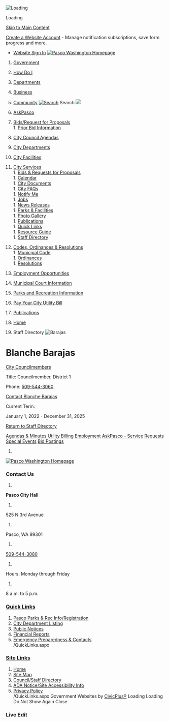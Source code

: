   ![Loading](images//home/runner/work/open-data/open-data/data_source/wa/pasco/cache/www.pasco-wa.gov_directory.aspx_EID_8/images/ae7bab89a0ccc9f59ab35cf1d423ba0516e721e1acdc8b170f7160e157ebb442.gif) 

Loading

  [Skip to Main Content](https://www.pasco-wa.gov/directory.aspx?EID=8/#contentarea)  

 [Create a Website Account](https://www.pasco-wa.gov/MyAccount/ProfileCreate)  - Manage notification subscriptions, save form progress and more.    

 *  [Website Sign In](https://www.pasco-wa.gov/MyAccount) 
  [![Pasco Washington Homepage](images//home/runner/work/open-data/open-data/data_source/wa/pasco/cache/www.pasco-wa.gov_directory.aspx_EID_8/images/71a9072e532abf7c36da423cb38fd9573def95f785f22933f626cfac487b2c23.png)](https://www.pasco-wa.gov)  

 1.  [Government](https://www.pasco-wa.gov/27/Government) 
 1.  [How Do I](https://www.pasco-wa.gov/8/How-Do-I) 
 1.  [Departments](https://www.pasco-wa.gov/1012/Departments) 
 1.  [Business](https://www.pasco-wa.gov/35/Business) 
 1.  [Community](https://www.pasco-wa.gov/1013/Community) 
  [![Search](images//ImageRepository/Document?documentID=66285)](https://www.pasco-wa.gov/Search/Results) Search  ![](images//home/runner/work/open-data/open-data/data_source/wa/pasco/cache/www.pasco-wa.gov_directory.aspx_EID_8/images/3d6fda7c7dafb3bfbbcd75d9622b7c1851fc4c77b02fd48b7ecc0f74d68a4d31.jpg)  

 1.   [AskPasco](https://www.pasco-wa.gov/1108/AskPasco)  
 1.   [Bids/Request for Proposals](https://www.pasco-wa.gov/bids.aspx)  [](https://www.pasco-wa.gov/directory.aspx?EID=8)  
    1.   [Prior Bid Information](https://www.pasco-wa.gov/408/Bids)  
 1.   [City Council Agendas](https://www.pasco-wa.gov/868/City-Council-Agendas)  
 1.   [City Departments](https://www.pasco-wa.gov/1012/Departments)  
 1.   [City Facilities](https://www.pasco-wa.gov/Facilities)  
 1.   [City Services](https://www.pasco-wa.gov/56/City-Services)  [](https://www.pasco-wa.gov/directory.aspx?EID=8)  
    1.   [Bids & Requests for Proposals](https://www.pasco-wa.gov/bids.aspx)  
    1.   [Calendar](https://www.pasco-wa.gov/calendar.aspx)  
    1.   [City Documents](https://www.pasco-wa.gov/documentcenterii.aspx)  
    1.   [City FAQs](https://www.pasco-wa.gov/faq.aspx)  
    1.   [Notify Me](https://www.pasco-wa.gov/list.aspx)  
    1.   [Jobs](https://www.pasco-wa.gov/jobs.aspx)  
    1.   [News Releases](https://www.pasco-wa.gov/CivicAlerts.aspx)  
    1.   [Parks & Facilities](https://www.pasco-wa.gov/facilities.aspx)  
    1.   [Photo Gallery](https://www.pasco-wa.gov/gallery.aspx)  
    1.   [Publications](https://www.pasco-wa.gov/239/Publications)  
    1.   [Quick Links](https://www.pasco-wa.gov/quicklinks.aspx)  
    1.   [Resource Guide](https://www.pasco-wa.gov/businessdirectoryii.aspx)  
    1.   [Staff Directory](https://www.pasco-wa.gov/directory.aspx)  
 1.   [Codes, Ordinances & Resolutions](https://www.pasco-wa.gov/82/Codes-Ordinances-Resolutions)  [](https://www.pasco-wa.gov/directory.aspx?EID=8)  
    1.   [Municipal Code](https://pasco.municipal.codes/)  
    1.   [Ordinances](https://docs.pasco-wa.gov/WebLink/Browse.aspx?id=874235&dbid=0&repo=CityofPasco)  
    1.   [Resolutions](https://docs.pasco-wa.gov/WebLink/Browse.aspx?id=874231&dbid=0&repo=CityofPasco)  
 1.   [Employment Opportunities](https://www.pasco-wa.gov/1003/Employment-Opportunities)  
 1.   [Municipal Court Information](https://www.pasco-wa.gov/161/Municipal-Court)  
 1.   [Parks and Recreation Information](https://www.pasco-wa.gov/166/Parks-Recreation)  
 1.   [Pay Your City Utility Bill](https://www.pasco-wa.gov/279/Paying-Your-Bill)  
 1.   [Publications](https://www.pasco-wa.gov/719/Publications)  

 1.  [Home](https://www.pasco-wa.gov) 
 1. Staff Directory
  ![Barajas](images//home/runner/work/open-data/open-data/data_source/wa/pasco/cache/www.pasco-wa.gov_directory.aspx_EID_8/images/36f919b01dd59c2bd58fc2cf0d4111174b43bd9fc6f7557fc5edbae5ec085d93.jpg)  

# Blanche Barajas

   [City Councilmembers](https://www.pasco-wa.gov/Directory.aspx?DID=4) 

Title: Councilmember, District 1

Phone: [509-544-3060]() 

 [Contact Blanche Barajas](https://www.pasco-wa.gov/formcenter/City-Manager-7/Contact-Councilmember-Blanche-Barajas-52)  

Current Term:

January 1, 2022 - December 31, 2025

  

 [Return to Staff Directory](https://www.pasco-wa.gov/Directory.aspx) 

  [Agendas & Minutes](https://pasco.civicweb.net/Portal)   [Utility Billing](https://www.pasco-wa.gov/150/Utility-Billing)   [Employment](https://www.governmentjobs.com/careers/pasco-wa)   [AskPasco - Service Requests](https://www.pasco-wa.gov/1108/AskPasco)   [Special Events](https://www.pasco-wa.gov/514/Special-Events-Seasonal-Programs)   [Bid Postings](https://www.pasco-wa.gov/Bids.aspx)  

 1.    

 [![Pasco Washington Homepage](images//ImageRepository/Document?documentId=66283)](https://www.pasco-wa.gov)    

### Contact Us

 1.    

 __Pasco City Hall__    

 1.    

525 N 3rd Avenue   

 1.    

Pasco, WA 99301   

 1.    

 [509-544-3080]()    

 1.    

Hours: Monday through Friday   

 1.    

8 a.m. to 5 p.m.   

###  [Quick Links](https://www.pasco-wa.gov/QuickLinks.aspx?CID=1) 

 1.  [Pasco Parks & Rec Info/Registration](http://www.pascoparksandrec.com/)  
 1.  [City Department Listing](http://www.pasco-wa.gov/index.aspx?nid=138)  
 1.  [Public Notices](https://www.pasco-wa.gov/index.aspx?NID=663)  
 1.  [Financial Reports](https://www.pasco-wa.gov/index.aspx?NID=255)  
 1.  [Emergency Preparedness & Contacts](https://www.pasco-wa.gov/index.aspx?nid=313)  
 /QuickLinks.aspx 

###  [Site Links](https://www.pasco-wa.gov/QuickLinks.aspx?CID=107) 

 1.  [Home](https://www.pasco-wa.gov)  
 1.  [Site Map](https://www.pasco-wa.gov/sitemap)  
 1.  [Council/Staff Directory](https://www.pasco-wa.gov/directory.aspx)  
 1.  [ADA Notice/Site Accessibility Info](https://www.pasco-wa.gov/762/Accessibility)  
 1.  [Privacy Policy](https://www.pasco-wa.gov/site/privacy)  
 /QuickLinks.aspx Government Websites by [CivicPlus®](https://connect.civicplus.com/referral)  Loading Loading Do Not Show Again Close 

### Live Edit

 [](https://www.pasco-wa.gov)   []()  []()  